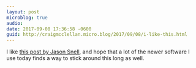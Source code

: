 ```yaml
---
layout: post
microblog: true
audio: 
date: 2017-09-08 17:36:58 -0600
guid: http://craigmcclellan.micro.blog/2017/09/08/i-like-this.html
---
```

I like [this post by Jason Snell](https://sixcolors.com/post/2017/09/built-to-last/), and hope that a lot of the newer software I use today finds a way to stick around this long as well.
